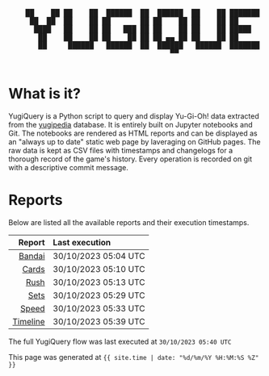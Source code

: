 <div align='center'>
    <pre>
    <br>
    ██    ██ ██    ██  ██████  ██  ██████  ██    ██ ███████ ██████  ██    ██ 
     ██  ██  ██    ██ ██       ██ ██    ██ ██    ██ ██      ██   ██  ██  ██  
      ████   ██    ██ ██   ███ ██ ██    ██ ██    ██ █████   ██████    ████   
       ██    ██    ██ ██    ██ ██ ██ ▄▄ ██ ██    ██ ██      ██   ██    ██    
       ██     ██████   ██████  ██  ██████   ██████  ███████ ██   ██    ██    
                                      ▀▀                                     
    </pre>
</div>

# What is it?

YugiQuery is a Python script to query and display Yu-Gi-Oh! data extracted from the [yugipedia](http://yugipedia.com) database. It is entirely built on Jupyter notebooks and Git. The notebooks are rendered as HTML reports and can be displayed as an "always up to date" static web page by laveraging on GitHub pages. The raw data is kept as CSV files with timestamps and changelogs for a thorough record of the game's history. Every operation is recorded on git with a descriptive commit message. 

# Reports

Below are listed all the available reports and their execution timestamps. 

|                    Report | Last execution       |
| -------------------------:|:-------------------- |
| [Bandai](Bandai.html) | 30/10/2023 05:04 UTC |
| [Cards](Cards.html) | 30/10/2023 05:10 UTC |
| [Rush](Rush.html) | 30/10/2023 05:13 UTC |
| [Sets](Sets.html) | 30/10/2023 05:29 UTC |
| [Speed](Speed.html) | 30/10/2023 05:33 UTC |
| [Timeline](Timeline.html) | 30/10/2023 05:39 UTC |


The full YugiQuery flow was last executed at `30/10/2023 05:40 UTC`

This page was generated at `{{ site.time | date: "%d/%m/%Y %H:%M:%S %Z" }}`
